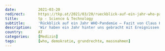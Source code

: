 ```yaml
---
date:          2021-03-20
redirect:      https://tkp.at/2021/03/20/rueckblick-auf-ein-jahr-who-pandemie-fazit-von-claus-koehnlein/
title:         tp - Science & Technology
subtitle:      'Rückblick auf ein Jahr WHO-Pandemie – Fazit von Claus Köhnlein'
description:   'Wir haben ein Jahr hinter uns gebracht mit Ereignissen und Einschränkungen von Demokratie und Grundrechten, die davor niemand für möglich gehalten hätte. Im Rückblick wird deutlich wie sehr die Probleme durch die Maßnahmen und Behandlungsfehler verursacht wurden. Der Arzt Claus Köhnlein arbeitet im Interview die Hintergründe der Probleme heraus. Gegenüber Vogelgrippe und Schweinegrippe kamen die …'
country:       AT
categories:    [Medizin]
tags:          [who, demokratie, grundrechte, massnahmen]
---
```

